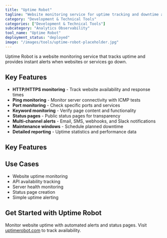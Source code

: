 ```yaml
---
title: "Uptime Robot"
tagline: "Website monitoring service for uptime tracking and downtime alerts"
category: "Development & Technical Tools"
categories: ["Development & Technical Tools"]
subcategory: "Analytics Observability"
tool_name: "Uptime Robot"
deployment_status: "deployed"
image: "/images/tools/uptime-robot-placeholder.jpg"
---
```

Uptime Robot is a website monitoring service that tracks uptime and provides instant alerts when websites or services go down.

## Key Features

- **HTTP/HTTPS monitoring** - Track website availability and response times
- **Ping monitoring** - Monitor server connectivity with ICMP tests
- **Port monitoring** - Check specific ports and services
- **Keyword monitoring** - Verify page content and functionality
- **Status pages** - Public status pages for transparency
- **Multi-channel alerts** - Email, SMS, webhooks, and Slack notifications
- **Maintenance windows** - Schedule planned downtime
- **Detailed reporting** - Uptime statistics and performance data

## Key Features


## Use Cases

- Website uptime monitoring
- API availability tracking
- Server health monitoring
- Status page creation
- Simple uptime alerting

## Get Started with Uptime Robot

Monitor website uptime with automated alerts and status pages. Visit [uptimerobot.com](https://uptimerobot.com) to track availability.